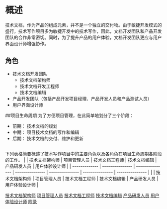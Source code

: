 # 概述
技术文档，作为产品的组成元素，并不是一个独立的交付物。由于敏捷开发模式的盛行，技术写作项目多为敏捷开发中的技术写作，因此，文档开发团队和产品开发团队的合作非常密切。同时，为了提升产品的用户体验，文档开发团队更应与用户界面设计师增强协作。  


## 角色
- 技术文档开发团队
  - 技术文档架构师
  - 技术文档开发工程师
  - 技术文档编辑
- 产品开发团队（包括产品开发项目经理、产品开发人员和产品测试人员）
- 用户界面设计师

##项目生命周期
为了方便项目管理，在此简单地划分了三个阶段：
- 前期： 技术文档的规划
- 中期： 项目技术文档的写作和编辑
- 后期： 技术文档的交付、维护和更新

##
下列表格简要概述了技术写作项目中的主要角色以及各角色在项目生命周期各阶段的工作。
|               | 技术文档架构师   |  项目管理人员    | 技术文档工程师    |   技术文档编辑   |   产品研发人员   | 用户体验设计师   |
| ------------- | --------------- | --------------- | --------------- | --------------- | --------------- | --------------- |
|               | 技术文档架构师   |  项目管理人员    | 技术文档工程师    |   技术文档编辑   |   产品研发人员   | 用户体验设计师    |

[技术文档架构师](..\ia.md)
[项目管理人员](..\idpm.md)
[技术文档工程师](..\id.md)
[技术文档编辑](..\editor.md)
[产品研发人员](..\dev.md)
[用户体验设计师](..\designer.md)
[附录](..\appendix.md)
